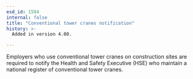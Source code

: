```yaml
---
esd_id: 1594
internal: false
title: "Conventional tower cranes notification"
history: >-
  Added in version 4.00.

---
```


Employers who use conventional tower cranes on construction sites are required to notify the Health and Safety Executive (HSE) who maintain a national register of conventional tower cranes.

